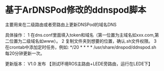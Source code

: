 # 基于ArDNSPod修改的ddnspod脚本
主要用来在二级路由或者旁路由上更新DNSPod的域名DNS

具体操作：
  1 在dns.conf里面填入token和域名（第一位置为主域名如xxx.com,第二位置为二级域名如www）。
  2 复制文件夹到想要的位置，确认.sh文件权限。
  3 在crontab中添加定时任务，例如: */20 * * * * /usr/share/dnspod/ddnspod.sh 每20分钟更新一次。
  
更新版本：
  V1.0 发布   【测试环境ROS主路由+LEDE旁路由，运行在LEDE下】

